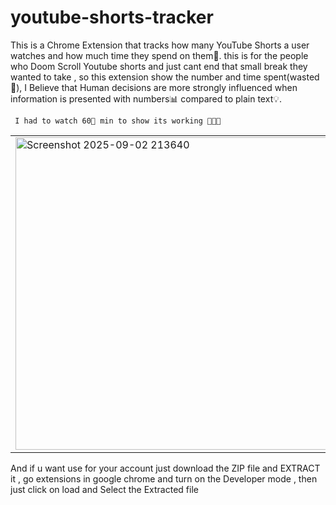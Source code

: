 # youtube-shorts-tracker
This is a Chrome Extension that tracks how many YouTube Shorts a user watches and how much time they spend on them🔢.
this is for the people who Doom Scroll Youtube shorts and just cant end that small break they wanted to take , so this extension show the number and time spent(wasted🙂),
I Believe that Human decisions are more strongly influenced when information is presented with numbers📊 compared to plain text💡. 


     I had to watch 60🔢 min to show its working 🤦🤦🙂

<table>
  <tr>
    <!-- First: Image -->
    <td>
      <img src="https://github.com/user-attachments/assets/e83889d3-3f90-4ba1-bb07-3f9a86355422" 
           alt="Screenshot 2025-09-02 213640" 
           width="500" />
    </td>
    <td>
      <video src="https://github.com/user-attachments/assets/3be943ad-0fcf-4a52-a33a-35452c0ed325" 
             width="500" 
             controls>
      </video>
    </td>
  </tr>
</table>
And if u want use for your account just download the ZIP file and EXTRACT it , go extensions in google chrome and turn on the Developer mode , then just click on load and Select the Extracted file 
